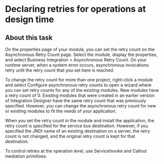 <!-- image -->

# Declaring retries for operations at design time

## About this task

On the properties page of your module, you can set the
retry count on the Asynchronous Retry Count page.
Select the module, display the properties, and select Business Integration > Asynchronous
Retry Count. On your runtime server, when
a system error occurs, asynchronous invocations retry until the retry
count that you set here is reached.

To change the retry count
for more than one project, right-click a module and select Configure
asynchronous retry counts to open a wizard where you can
set retry counts for any of the existing modules. New modules have
a retry count of 0. Existing modules that were created in an earlier
version of Integration Designer have
the same retry count that was previously specified. However, you can
change the asynchronous retry count for new or existing modules to
fit the needs of your application.

When you set the retry count
in the module and install the application, the retry count is specified
for the service bus destination. However, if you specified the JNDI
name of an existing destination on a server, the retry count is not
changed, and the original retry count is kept for that destination.

To
control retries at the operation level, use ServiceInvoke and Callout mediation
primitives.